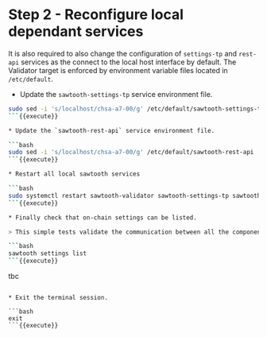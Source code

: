 # Step 2 - Reconfigure local dependant services

It is also required to also change the configuration of `settings-tp` and `rest-api` services as the connect to the local host interface by default.
The Validator target is enforced by environment variable files located in `/etc/default`.

* Update the `sawtooth-settings-tp` service environment file.

```bash
sudo sed -i 's/localhost/chsa-a7-00/g' /etc/default/sawtooth-settings-tp
```{{execute}}

* Update the `sawtooth-rest-api` service environment file.

```bash
sudo sed -i 's/localhost/chsa-a7-00/g' /etc/default/sawtooth-rest-api
```{{execute}}

* Restart all local sawtooth services

```bash
sudo systemctl restart sawtooth-validator sawtooth-settings-tp sawtooth-rest-api
```{{execute}}

* Finally check that on-chain settings can be listed.

> This simple tests validate the communication between all the components running on the host

```bash
sawtooth settings list
```{{execute}}

```
tbc
```

* Exit the terminal session.

```bash
exit
```{{execute}}
